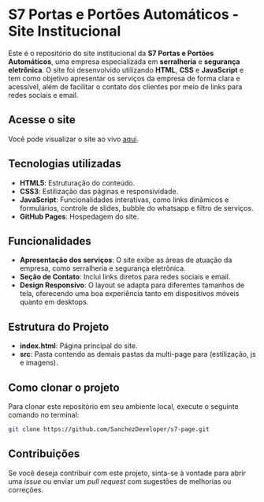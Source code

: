 

# S7 Portas e Portões Automáticos - Site Institucional

Este é o repositório do site institucional da **S7 Portas e Portões Automáticos**, uma empresa especializada em **serralheria** e **segurança eletrônica**. O site foi desenvolvido utilizando **HTML**, **CSS** e **JavaScript** e tem como objetivo apresentar os serviços da empresa de forma clara e acessível, além de facilitar o contato dos clientes por meio de links para redes sociais e email.

## Acesse o site

Você pode visualizar o site ao vivo [aqui](https://sanchezdeveloper.github.io/s7-page/).

## Tecnologias utilizadas

- **HTML5**: Estruturação do conteúdo.
- **CSS3**: Estilização das páginas e responsividade.
- **JavaScript**: Funcionalidades interativas, como links dinâmicos e formulários, controle de slides, bubble do whatsapp e filtro de serviços.
- **GitHub Pages**: Hospedagem do site.

## Funcionalidades

- **Apresentação dos serviços**: O site exibe as áreas de atuação da empresa, como serralheria e segurança eletrônica.
- **Seção de Contato**: Inclui links diretos para redes sociais e email.
- **Design Responsivo**: O layout se adapta para diferentes tamanhos de tela, oferecendo uma boa experiência tanto em dispositivos móveis quanto em desktops.

## Estrutura do Projeto

- **index.html**: Página principal do site.
- **src**: Pasta contendo as demais pastas da multi-page para (estilização, js e imagens).

## Como clonar o projeto

Para clonar este repositório em seu ambiente local, execute o seguinte comando no terminal:

```bash
git clone https://github.com/SanchezDeveloper/s7-page.git
```

## Contribuições

Se você deseja contribuir com este projeto, sinta-se à vontade para abrir uma *issue* ou enviar um *pull request* com sugestões de melhorias ou correções.
